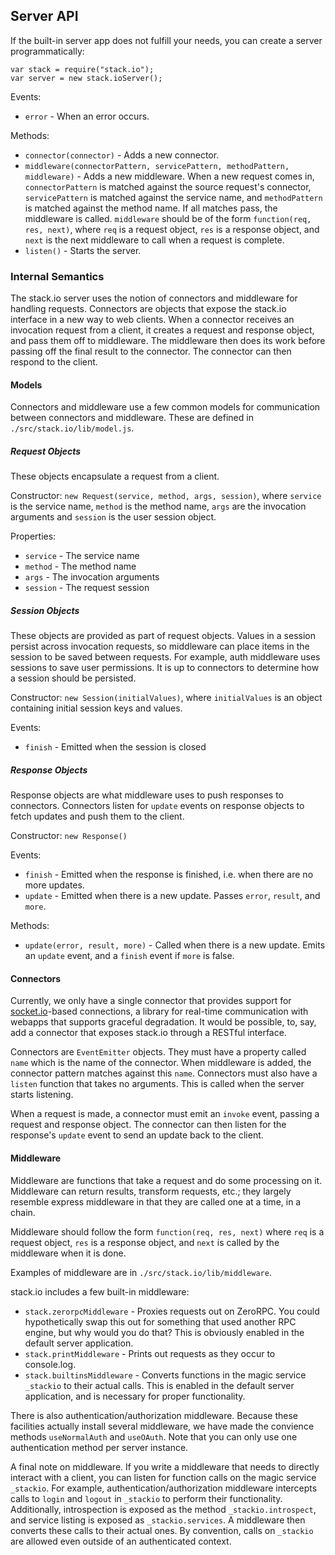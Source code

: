 ## Server API ##

If the built-in server app does not fulfill your needs, you can create a
server programmatically:

    var stack = require("stack.io");
    var server = new stack.ioServer();

Events:
 * `error` - When an error occurs.

Methods:
 * `connector(connector)` - Adds a new connector.
 * `middleware(connectorPattern, servicePattern, methodPattern, middleware)` -
   Adds a new middleware. When a new request comes in, `connectorPattern` is
   matched against the source request's connector, `servicePattern` is matched
   against the service name, and `methodPattern` is matched against the method
   name. If all matches pass, the middleware is called. `middleware` should be
   of the form `function(req, res, next)`, where `req` is a request object,
   `res` is a response object, and `next` is the next middleware to call when
   a request is complete.
 * `listen()` - Starts the server.

### Internal Semantics ###

The stack.io server uses the notion of connectors and middleware for handling
requests. Connectors are objects that expose the stack.io interface in a new
way to web clients. When a connector receives an invocation request from a
client, it creates a request and response object, and pass them off to
middleware. The middleware then does its work before passing off the final
result to the connector. The connector can then respond to the client.

#### Models ####

Connectors and middleware use a few common models for communication between
connectors and middleware. These are defined in `./src/stack.io/lib/model.js`.

##### Request Objects #####

These objects encapsulate a request from a client.

Constructor: `new Request(service, method, args, session)`, where `service`
is the service name, `method` is the method name, `args` are the invocation
arguments and `session` is the user session object.

Properties:
 * `service` - The service name
 * `method` - The method name
 * `args` - The invocation arguments
 * `session` - The request session

##### Session Objects #####

These objects are provided as part of request objects. Values in a session
persist across invocation requests, so middleware can place items in the
session to be saved between requests. For example, auth middleware uses
sessions to save user permissions. It is up to connectors to determine how a
session should be persisted.

Constructor: `new Session(initialValues)`, where `initialValues` is an object
containing initial session keys and values.

Events:
 * `finish` - Emitted when the session is closed

##### Response Objects #####

Response objects are what middleware uses to push responses to connectors.
Connectors listen for `update` events on response objects to fetch updates
and push them to the client.

Constructor: `new Response()`

Events:
 * `finish` - Emitted when the response is finished, i.e. when there are no
   more updates.
 * `update` - Emitted when there is a new update. Passes `error`, `result`,
   and `more`.

Methods:
 * `update(error, result, more)` - Called when there is a new update. Emits an
   `update` event, and a `finish` event if `more` is false.

#### Connectors ####

Currently, we only have a single connector that provides support for
[socket.io](http://socket.io/)-based connections, a library for real-time
communication with webapps that supports graceful degradation. It would be
possible, to, say, add a connector that exposes stack.io through a RESTful
interface.

Connectors are `EventEmitter` objects. They must have a property called `name`
which is the name of the connector. When middleware is added, the connector
pattern matches against this `name`. Connectors must also have a `listen`
function that takes no arguments. This is called when the server starts
listening.

When a request is made, a connector must emit an `invoke` event, passing a
request and response object. The connector can then listen for the response's
`update` event to send an update back to the client.

#### Middleware ####

Middleware are functions that take a request and do some processing on it.
Middleware can return results, transform requests, etc.; they largely resemble
express middleware in that they are called one at a time, in a chain.

Middleware should follow the form `function(req, res, next)` where `req` is a
request object, `res` is a response object, and `next` is called by the
middleware when it is done.

Examples of middleware are in `./src/stack.io/lib/middleware`.

stack.io includes a few built-in middleware:

 * `stack.zerorpcMiddleware` - Proxies requests out on ZeroRPC. You could
   hypothetically swap this out for something that used another RPC engine,
   but why would you do that? This is obviously enabled in the default server
   application.
 * `stack.printMiddleware` - Prints out requests as they occur to console.log.
 * `stack.builtinsMiddleware` - Converts functions in the magic service
   `_stackio` to their actual calls. This is enabled in the default server
   application, and is necessary for proper functionality.

There is also authentication/authorization middleware. Because these
facilities actually install several middleware, we have made the convience
methods `useNormalAuth` and `useOAuth`. Note that you can only use one
authentication method per server instance.

A final note on middleware. If you write a middleware that needs to directly
interact with a client, you can listen for function calls on the magic service
`_stackio`. For example, authentication/authorization middleware intercepts
calls to `login` and `logout` in `_stackio` to perform their functionality.
Additionally, introspection is exposed as the method `_stackio.introspect`, and
service listing is exposed as `_stackio.services`. A middleware then converts
these calls to their actual ones. By convention, calls on `_stackio` are
allowed even outside of an authenticated context.
